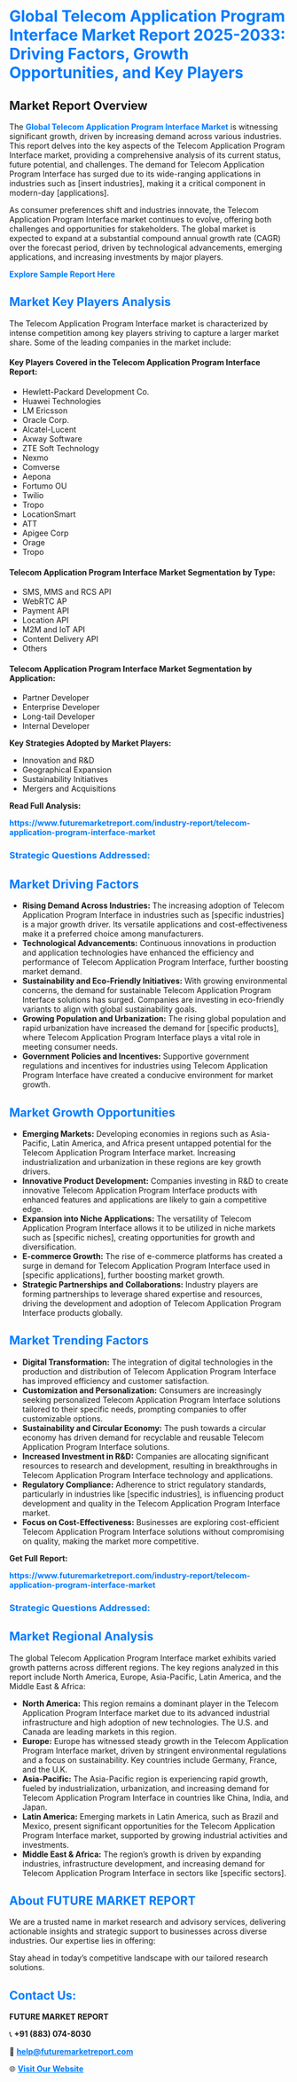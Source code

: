 <h1 style="color: #007BFF;">Global Telecom Application Program Interface Market Report 2025-2033: Driving Factors, Growth Opportunities, and Key Players</h1>

<section id="overview">
<h2>Market Report Overview</h2>
<p>The <a href="https://www.futuremarketreport.com/industry-report/telecom-application-program-interface-market" style="color: #007BFF; text-decoration: none;"><strong>Global Telecom Application Program Interface Market</strong></a> is witnessing significant growth, driven by increasing demand across various industries. This report delves into the key aspects of the Telecom Application Program Interface market, providing a comprehensive analysis of its current status, future potential, and challenges. The demand for Telecom Application Program Interface has surged due to its wide-ranging applications in industries such as [insert industries], making it a critical component in modern-day [applications].</p>
<p>As consumer preferences shift and industries innovate, the Telecom Application Program Interface market continues to evolve, offering both challenges and opportunities for stakeholders. The global market is expected to expand at a substantial compound annual growth rate (CAGR) over the forecast period, driven by technological advancements, emerging applications, and increasing investments by major players.</p>
</section>

<section id="overview">
<p><a href="https://www.futuremarketreport.com/request-sample/reportId=60668" style="color: #007BFF; text-decoration: none;"><strong>Explore Sample Report Here</strong></a></p>
</section>

<section id="key-players">
<h2 style="color: #007BFF;">Market Key Players Analysis</h2>
<p>The Telecom Application Program Interface market is characterized by intense competition among key players striving to capture a larger market share. Some of the leading companies in the market include:</p>
<h4>Key Players Covered in the Telecom Application Program Interface Report:</h4>
<ul><li>Hewlett-Packard Development Co.</li><li>Huawei Technologies</li><li>LM Ericsson</li><li>Oracle Corp.</li><li>Alcatel-Lucent</li><li>Axway Software</li><li>ZTE Soft Technology</li><li>Nexmo</li><li>Comverse</li><li>Aepona</li><li>Fortumo OU</li><li>Twilio</li><li>Tropo</li><li>LocationSmart</li><li>ATT</li><li>Apigee Corp</li><li>Orage</li><li>Tropo</li></ul>
<h4>Telecom Application Program Interface Market Segmentation by Type:</h4>
<ul><li>SMS, MMS and RCS API</li><li>WebRTC AP</li><li>Payment API</li><li>Location API</li><li>M2M and IoT API</li><li>Content Delivery API</li><li>Others</li></ul>

<h4>Telecom Application Program Interface Market Segmentation by Application:</h4>
<ul><li>Partner Developer</li><li>Enterprise Developer</li><li>Long-tail Developer</li><li>Internal Developer</li></ul>
<p><strong>Key Strategies Adopted by Market Players:</strong></p>
<ul>
<li>Innovation and R&D</li>
<li>Geographical Expansion</li>
<li>Sustainability Initiatives</li>
<li>Mergers and Acquisitions</li>
</ul>
</section>

<section>
<p><strong>Read Full Analysis: </strong></p><a href="https://www.futuremarketreport.com/industry-report/telecom-application-program-interface-market" style="color: #007BFF; text-decoration: none;"><strong>https://www.futuremarketreport.com/industry-report/telecom-application-program-interface-market</strong></a>
<h3 style="color: #007BFF;">Strategic Questions Addressed:</h3>
</section>

<section id="driving-factors">
<h2 style="color: #007BFF;">Market Driving Factors</h2>
<ul>
<li><strong>Rising Demand Across Industries:</strong> The increasing adoption of Telecom Application Program Interface in industries such as [specific industries] is a major growth driver. Its versatile applications and cost-effectiveness make it a preferred choice among manufacturers.</li>
<li><strong>Technological Advancements:</strong> Continuous innovations in production and application technologies have enhanced the efficiency and performance of Telecom Application Program Interface, further boosting market demand.</li>
<li><strong>Sustainability and Eco-Friendly Initiatives:</strong> With growing environmental concerns, the demand for sustainable Telecom Application Program Interface solutions has surged. Companies are investing in eco-friendly variants to align with global sustainability goals.</li>
<li><strong>Growing Population and Urbanization:</strong> The rising global population and rapid urbanization have increased the demand for [specific products], where Telecom Application Program Interface plays a vital role in meeting consumer needs.</li>
<li><strong>Government Policies and Incentives:</strong> Supportive government regulations and incentives for industries using Telecom Application Program Interface have created a conducive environment for market growth.</li>
</ul>
</section>

<section id="growth-opportunities">
<h2 style="color: #007BFF;">Market Growth Opportunities</h2>
<ul>
<li><strong>Emerging Markets:</strong> Developing economies in regions such as Asia-Pacific, Latin America, and Africa present untapped potential for the Telecom Application Program Interface market. Increasing industrialization and urbanization in these regions are key growth drivers.</li>
<li><strong>Innovative Product Development:</strong> Companies investing in R&D to create innovative Telecom Application Program Interface products with enhanced features and applications are likely to gain a competitive edge.</li>
<li><strong>Expansion into Niche Applications:</strong> The versatility of Telecom Application Program Interface allows it to be utilized in niche markets such as [specific niches], creating opportunities for growth and diversification.</li>
<li><strong>E-commerce Growth:</strong> The rise of e-commerce platforms has created a surge in demand for Telecom Application Program Interface used in [specific applications], further boosting market growth.</li>
<li><strong>Strategic Partnerships and Collaborations:</strong> Industry players are forming partnerships to leverage shared expertise and resources, driving the development and adoption of Telecom Application Program Interface products globally.</li>
</ul>
</section>

<section id="trending-factors">
<h2 style="color: #007BFF;">Market Trending Factors</h2>
<ul>
<li><strong>Digital Transformation:</strong> The integration of digital technologies in the production and distribution of Telecom Application Program Interface has improved efficiency and customer satisfaction.</li>
<li><strong>Customization and Personalization:</strong> Consumers are increasingly seeking personalized Telecom Application Program Interface solutions tailored to their specific needs, prompting companies to offer customizable options.</li>
<li><strong>Sustainability and Circular Economy:</strong> The push towards a circular economy has driven demand for recyclable and reusable Telecom Application Program Interface solutions.</li>
<li><strong>Increased Investment in R&D:</strong> Companies are allocating significant resources to research and development, resulting in breakthroughs in Telecom Application Program Interface technology and applications.</li>
<li><strong>Regulatory Compliance:</strong> Adherence to strict regulatory standards, particularly in industries like [specific industries], is influencing product development and quality in the Telecom Application Program Interface market.</li>
<li><strong>Focus on Cost-Effectiveness:</strong> Businesses are exploring cost-efficient Telecom Application Program Interface solutions without compromising on quality, making the market more competitive.</li>
</ul>
</section>

<section>
<p><strong>Get Full Report: </strong></p><a href="https://www.futuremarketreport.com/industry-report/telecom-application-program-interface-market" style="color: #007BFF; text-decoration: none;"><strong>https://www.futuremarketreport.com/industry-report/telecom-application-program-interface-market</strong></a>
<h3 style="color: #007BFF;">Strategic Questions Addressed:</h3>
</section>


<section id="regional-analysis">
<h2 style="color: #007BFF;">Market Regional Analysis</h2>
<p>The global Telecom Application Program Interface market exhibits varied growth patterns across different regions. The key regions analyzed in this report include North America, Europe, Asia-Pacific, Latin America, and the Middle East & Africa:</p>
<ul>
<li><strong>North America:</strong> This region remains a dominant player in the Telecom Application Program Interface market due to its advanced industrial infrastructure and high adoption of new technologies. The U.S. and Canada are leading markets in this region.</li>
<li><strong>Europe:</strong> Europe has witnessed steady growth in the Telecom Application Program Interface market, driven by stringent environmental regulations and a focus on sustainability. Key countries include Germany, France, and the U.K.</li>
<li><strong>Asia-Pacific:</strong> The Asia-Pacific region is experiencing rapid growth, fueled by industrialization, urbanization, and increasing demand for Telecom Application Program Interface in countries like China, India, and Japan.</li>
<li><strong>Latin America:</strong> Emerging markets in Latin America, such as Brazil and Mexico, present significant opportunities for the Telecom Application Program Interface market, supported by growing industrial activities and investments.</li>
<li><strong>Middle East & Africa:</strong> The region’s growth is driven by expanding industries, infrastructure development, and increasing demand for Telecom Application Program Interface in sectors like [specific sectors].</li>
</ul>
</section>

<footer>
<h2 style="color: #007BFF;">About FUTURE MARKET REPORT</h2>
<p>We are a trusted name in market research and advisory services, delivering actionable insights and strategic support to businesses across diverse industries. Our expertise lies in offering:</p>

<p>Stay ahead in today’s competitive landscape with our tailored research solutions.</p>

<h2 style="color: #007BFF;">Contact Us:</h2>
<p><strong>FUTURE MARKET REPORT</strong></p>
<p>📞 <strong>+91 (883) 074-8030</strong></p>
<p>📧 <strong><a href="mailto:help@futuremarketreport.com" style="color: #007BFF;">help@futuremarketreport.com</a></strong></p>
<p>🌐 <strong><a href="https://www.futuremarketreport.com/" style="color: #007BFF;">Visit Our Website</a></strong></p>
</footer>